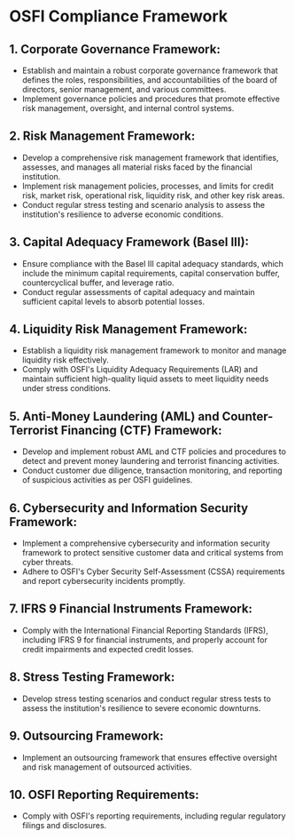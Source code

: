 # OSFI Compliance Framework

## 1. Corporate Governance Framework:
   - Establish and maintain a robust corporate governance framework that defines the roles, responsibilities, and accountabilities of the board of directors, senior management, and various committees.
   - Implement governance policies and procedures that promote effective risk management, oversight, and internal control systems.

## 2. Risk Management Framework:
   - Develop a comprehensive risk management framework that identifies, assesses, and manages all material risks faced by the financial institution.
   - Implement risk management policies, processes, and limits for credit risk, market risk, operational risk, liquidity risk, and other key risk areas.
   - Conduct regular stress testing and scenario analysis to assess the institution's resilience to adverse economic conditions.

## 3. Capital Adequacy Framework (Basel III):
   - Ensure compliance with the Basel III capital adequacy standards, which include the minimum capital requirements, capital conservation buffer, countercyclical buffer, and leverage ratio.
   - Conduct regular assessments of capital adequacy and maintain sufficient capital levels to absorb potential losses.

## 4. Liquidity Risk Management Framework:
   - Establish a liquidity risk management framework to monitor and manage liquidity risk effectively.
   - Comply with OSFI's Liquidity Adequacy Requirements (LAR) and maintain sufficient high-quality liquid assets to meet liquidity needs under stress conditions.

## 5. Anti-Money Laundering (AML) and Counter-Terrorist Financing (CTF) Framework:
   - Develop and implement robust AML and CTF policies and procedures to detect and prevent money laundering and terrorist financing activities.
   - Conduct customer due diligence, transaction monitoring, and reporting of suspicious activities as per OSFI guidelines.

## 6. Cybersecurity and Information Security Framework:
   - Implement a comprehensive cybersecurity and information security framework to protect sensitive customer data and critical systems from cyber threats.
   - Adhere to OSFI's Cyber Security Self-Assessment (CSSA) requirements and report cybersecurity incidents promptly.

## 7. IFRS 9 Financial Instruments Framework:
   - Comply with the International Financial Reporting Standards (IFRS), including IFRS 9 for financial instruments, and properly account for credit impairments and expected credit losses.

## 8. Stress Testing Framework:
   - Develop stress testing scenarios and conduct regular stress tests to assess the institution's resilience to severe economic downturns.

## 9. Outsourcing Framework:
   - Implement an outsourcing framework that ensures effective oversight and risk management of outsourced activities.

## 10. OSFI Reporting Requirements:
   - Comply with OSFI's reporting requirements, including regular regulatory filings and disclosures.

